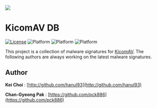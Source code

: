 <img src="https://raw.githubusercontent.com/hanul93/kicomav-db/master/logo/k2_full_2.png">

# KicomAV DB

[![License](https://img.shields.io/badge/license-gpl2-blue.svg)](LICENSE)
![Platform](https://img.shields.io/badge/platform-windows-lightgrey.svg)
![Platform](https://img.shields.io/badge/platform-linux-lightgrey.svg)
![Platform](https://img.shields.io/badge/platform-mac-lightgrey.svg)

This project is a collection of malware signatures for [KicomAV](https://github.com/hanul93/kicomav). The following authors are always working on the latest malware signatures.

## Author

**Kei Choi** : [http://github.com/hanul93](http://github.com/hanul93)

**Chan-Gyeong Pak** : [https://github.com/pck886](https://github.com/pck886)

